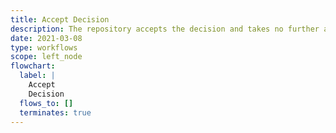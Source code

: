 ```yaml
---
title: Accept Decision
description: The repository accepts the decision and takes no further action.
date: 2021-03-08
type: workflows
scope: left_node
flowchart:
  label: |
    Accept
    Decision
  flows_to: []
  terminates: true
---
```


